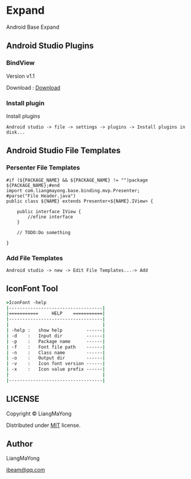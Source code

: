 ﻿# Expand
Android Base Expand

## Android Studio Plugins

### BindView

Version v1.1

Download : [Download](https://raw.githubusercontent.com/LiangMaYong/android-base/master/expand/as-plugins/bindview/bindview-plugin-v1.1.zip)


### Install plugin
Install plugins
```
Android studio -> file -> settings -> plugins -> Install plugins in disk...
```
## Android Studio File Templates

### Persenter File Templates
```
#if (${PACKAGE_NAME} && ${PACKAGE_NAME} != "")package ${PACKAGE_NAME};#end
import com.liangmayong.base.binding.mvp.Presenter;
#parse("File Header.java")
public class ${NAME} extends Presenter<${NAME}.IView> {

    public interface IView {
        //efine interface
    }

    // TODO:Do something

}
```
### Add File Templates
```
Android studio -> new -> Edit File Templates...-> Add
```
## IconFont Tool

```cmd
>IconFont -help
|-----------------------------------|
|===========     HELP    ===========|
|-----------------------------------|
|                                   |
| -help :   show help         ------|
| -d    :   Input dir         ------|
| -p    :   Package name      ------|
| -f    :   Font file path    ------|
| -n    :   Class name        ------|
| -o    :   Output dir        ------|
| -v    :   Icon font version ------|
| -x    :   Icon value prefix ------|
|                                   |
|-----------------------------------|

```

## LICENSE
Copyright © LiangMaYong

Distributed under [MIT](https://github.com/LiangMaYong/android-base/blob/master/LICENSE.txt) license.

## Author
LiangMaYong

ibeam@qq.com
